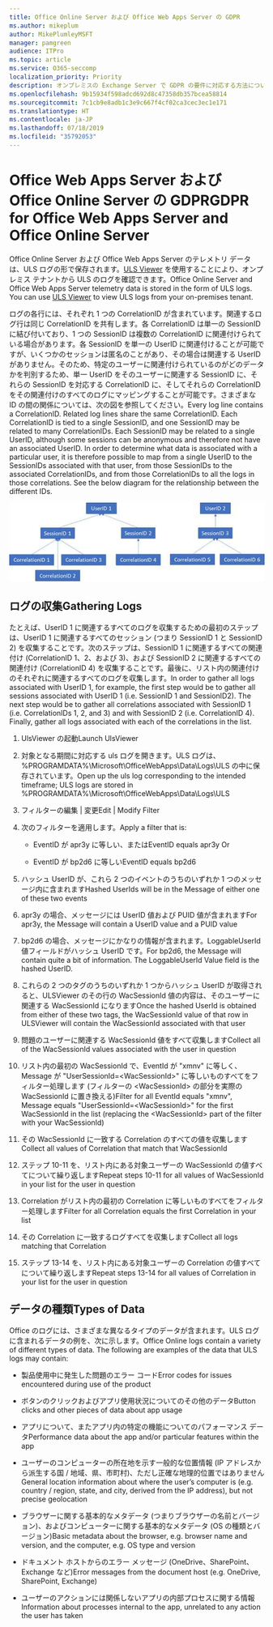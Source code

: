 ```yaml
---
title: Office Online Server および Office Web Apps Server の GDPR
ms.author: mikeplum
author: MikePlumleyMSFT
manager: pamgreen
audience: ITPro
ms.topic: article
ms.service: O365-seccomp
localization_priority: Priority
description: オンプレミスの Exchange Server で GDPR の要件に対応する方法について説明します。
ms.openlocfilehash: 9b15934f598adcd692d8c47358db357bcea58814
ms.sourcegitcommit: 7c1cb9e8adb1c3e9c667f4cf02ca3cec3ec1e171
ms.translationtype: HT
ms.contentlocale: ja-JP
ms.lasthandoff: 07/18/2019
ms.locfileid: "35792053"
---
```

# <a name="gdpr-for-office-web-apps-server-and-office-online-server"></a><span data-ttu-id="ce734-103">Office Web Apps Server および Office Online Server の GDPR</span><span class="sxs-lookup"><span data-stu-id="ce734-103">GDPR for Office Web Apps Server and Office Online Server</span></span>

<span data-ttu-id="ce734-p101">Office Online Server および Office Web Apps Server のテレメトリ データは、ULS ログの形で保存されます。[ULS Viewer](https://www.microsoft.com/en-us/download/details.aspx?id=44020) を使用することにより、オンプレミス テナントから ULS のログを確認できます。</span><span class="sxs-lookup"><span data-stu-id="ce734-p101">Office Online Server and Office Web Apps Server telemetry data is stored in the form of ULS logs. You can use [ULS Viewer](https://www.microsoft.com/en-us/download/details.aspx?id=44020) to view ULS logs from your on-premises tenant.</span></span>

<span data-ttu-id="ce734-p102">ログの各行には、それぞれ 1 つの CorrelationID が含まれています。関連するログ行は同じ CorrelationID を共有します。各 CorrelationID は単一の SessionID に結び付いており、1 つの SessionID は複数の CorrelationID に関連付けられている場合があります。各 SessionID を単一の UserID に関連付けることが可能ですが、いくつかのセッションは匿名のことがあり、その場合は関連する UserID がありません。そのため、特定のユーザーに関連付けられているのがどのデータかを判別するため、単一 UserID をそのユーザーに関連する SessionID に、それらの SessionID を対応する CorrelationID に、そしてそれらの CorrelationID をその関連付けのすべてのログにマッピングすることが可能です。さまざまな ID の間の関係については、次の図を参照してください。</span><span class="sxs-lookup"><span data-stu-id="ce734-p102">Every log line contains a CorrelationID. Related log lines share the same CorrelationID. Each CorrelationID is tied to a single SessionID, and one SessionID may be related to many CorrelationIDs. Each SessionID may be related to a single UserID, although some sessions can be anonymous and therefore not have an associated UserID. In order to determine what data is associated with a particular user, it is therefore possible to map from a single UserID to the SessionIDs associated with that user, from those SessionIDs to the associated CorrelationIDs, and from those CorrelationIDs to all the logs in those correlations. See the below diagram for the relationship between the different IDs.</span></span>

![](media/gdpr-for-office-online-server-image1.jpg)

## <a name="gathering-logs"></a><span data-ttu-id="ce734-112">ログの収集</span><span class="sxs-lookup"><span data-stu-id="ce734-112">Gathering Logs</span></span>

<span data-ttu-id="ce734-p103">たとえば、UserID 1 に関連するすべてのログを収集するための最初のステップは、UserID 1 に関連するすべてのセッション (つまり SessionID 1 と SessionID 2) を収集することです。次のステップは、SessionID 1 に関連するすべての関連付け (CorrelationID 1、2、および 3)、および SessionID 2 に関連するすべての関連付け (CorrelationID 4) を収集することです。最後に、リスト内の関連付けのそれぞれに関連するすべてのログを収集します。</span><span class="sxs-lookup"><span data-stu-id="ce734-p103">In order to gather all logs associated with UserID 1, for example, the first step would be to gather all sessions associated with UserID 1 (i.e. SessionID 1 and SessionID2). The next step would be to gather all correlations associated with SessionID 1 (i.e. CorrelationIDs 1, 2, and 3) and with SessionID 2 (i.e. CorrelationID 4). Finally, gather all logs associated with each of the correlations in the list.</span></span>

1.  <span data-ttu-id="ce734-116">UlsViewer の起動</span><span class="sxs-lookup"><span data-stu-id="ce734-116">Launch UlsViewer</span></span>

2.  <span data-ttu-id="ce734-117">対象となる期間に対応する uls ログを開きます。ULS ログは、%PROGRAMDATA%\\Microsoft\\OfficeWebApps\\Data\\Logs\\ULS の中に保存されています。</span><span class="sxs-lookup"><span data-stu-id="ce734-117">Open up the uls log corresponding to the intended timeframe; ULS logs are stored in %PROGRAMDATA%\\Microsoft\\OfficeWebApps\\Data\\Logs\\ULS</span></span>

3.  <span data-ttu-id="ce734-118">フィルターの編集 | 変更</span><span class="sxs-lookup"><span data-stu-id="ce734-118">Edit | Modify Filter</span></span>

4.  <span data-ttu-id="ce734-119">次のフィルターを適用します。</span><span class="sxs-lookup"><span data-stu-id="ce734-119">Apply a filter that is:</span></span>

    -   <span data-ttu-id="ce734-120">EventID が apr3y に等しい、または</span><span class="sxs-lookup"><span data-stu-id="ce734-120">EventID equals apr3y Or</span></span>

    -   <span data-ttu-id="ce734-121">EventID が bp2d6 に等しい</span><span class="sxs-lookup"><span data-stu-id="ce734-121">EventID equals bp2d6</span></span>

5.  <span data-ttu-id="ce734-122">ハッシュ UserID が、これら 2 つのイベントのうちのいずれか 1 つのメッセージ内に含まれます</span><span class="sxs-lookup"><span data-stu-id="ce734-122">Hashed UserIds will be in the Message of either one of these two events</span></span>

6.  <span data-ttu-id="ce734-123">apr3y の場合、メッセージには UserID 値および PUID 値が含まれます</span><span class="sxs-lookup"><span data-stu-id="ce734-123">For apr3y, the Message will contain a UserID value and a PUID value</span></span>

7.  <span data-ttu-id="ce734-p104">bp2d6 の場合、メッセージにかなりの情報が含まれます。LoggableUserId 値フィールドがハッシュ UserID です。</span><span class="sxs-lookup"><span data-stu-id="ce734-p104">For bp2d6, the Message will contain quite a bit of information. The LoggableUserId Value field is the hashed UserID.</span></span>

8.  <span data-ttu-id="ce734-126">これらの 2 つのタグのうちのいずれか 1 つからハッシュ UserID が取得されると、ULSViewer のその行の WacSessionId 値の内容は、そのユーザーに関連する WacSessionId になります</span><span class="sxs-lookup"><span data-stu-id="ce734-126">Once the hashed UserId is obtained from either of these two tags, the WacSessionId value of that row in ULSViewer will contain the WacSessionId associated with that user</span></span>

9.  <span data-ttu-id="ce734-127">問題のユーザーに関連する WacSessionId 値をすべて収集します</span><span class="sxs-lookup"><span data-stu-id="ce734-127">Collect all of the WacSessionId values associated with the user in question</span></span>

10. <span data-ttu-id="ce734-128">リスト内の最初の WacSessionId で、EventId が "xmnv" に等しく、Message が "UserSessionId=\<WacSessionId\>" に等しいものすべてをフィルター処理します (フィルターの \<WacSessionId\> の部分を実際の WacSessionId に置き換える)</span><span class="sxs-lookup"><span data-stu-id="ce734-128">Filter for all EventId equals "xmnv", Message equals "UserSessionId=\<WacSessionId\>" for the first WacSessionId in the list (replacing the \<WacSessionId\> part of the filter with your WacSessionId)</span></span>

11. <span data-ttu-id="ce734-129">その WacSessionId に一致する Correlation のすべての値を収集します</span><span class="sxs-lookup"><span data-stu-id="ce734-129">Collect all values of Correlation that match that WacSessionId</span></span>

12. <span data-ttu-id="ce734-130">ステップ 10-11 を、リスト内にある対象ユーザーの WacSessionId の値すべてについて繰り返します</span><span class="sxs-lookup"><span data-stu-id="ce734-130">Repeat steps 10-11 for all values of WacSessionId in your list for the user in question</span></span>

13. <span data-ttu-id="ce734-131">Correlation がリスト内の最初の Correlation に等しいものすべてをフィルター処理します</span><span class="sxs-lookup"><span data-stu-id="ce734-131">Filter for all Correlation equals the first Correlation in your list</span></span>

14. <span data-ttu-id="ce734-132">その Correlation に一致するログすべてを収集します</span><span class="sxs-lookup"><span data-stu-id="ce734-132">Collect all logs matching that Correlation</span></span>

15. <span data-ttu-id="ce734-133">ステップ 13-14 を、リスト内にある対象ユーザーの Correlation の値すべてについて繰り返します</span><span class="sxs-lookup"><span data-stu-id="ce734-133">Repeat steps 13-14 for all values of Correlation in your list for the user in question</span></span>

## <a name="types-of-data"></a><span data-ttu-id="ce734-134">データの種類</span><span class="sxs-lookup"><span data-stu-id="ce734-134">Types of Data</span></span>

<span data-ttu-id="ce734-p105">Office のログには、さまざまな異なるタイプのデータが含まれます。ULS ログに含まれるデータの例を、次に示します。</span><span class="sxs-lookup"><span data-stu-id="ce734-p105">Office Online logs contain a variety of different types of data. The following are examples of the data that ULS logs may contain:</span></span>

-   <span data-ttu-id="ce734-137">製品使用中に発生した問題のエラー コード</span><span class="sxs-lookup"><span data-stu-id="ce734-137">Error codes for issues encountered during use of the product</span></span>

-   <span data-ttu-id="ce734-138">ボタンのクリックおよびアプリ使用状況についてのその他のデータ</span><span class="sxs-lookup"><span data-stu-id="ce734-138">Button clicks and other pieces of data about app usage</span></span>

-   <span data-ttu-id="ce734-139">アプリについて、またアプリ内の特定の機能についてのパフォーマンス データ</span><span class="sxs-lookup"><span data-stu-id="ce734-139">Performance data about the app and/or particular features within the app</span></span>

-   <span data-ttu-id="ce734-140">ユーザーのコンピューターの所在地を示す一般的な位置情報 (IP アドレスから派生する国 / 地域、県、市町村)、ただし正確な地理的位置ではありません</span><span class="sxs-lookup"><span data-stu-id="ce734-140">General location information about where the user’s computer is (e.g. country / region, state, and city, derived from the IP address), but not precise geolocation</span></span>

-   <span data-ttu-id="ce734-141">ブラウザーに関する基本的なメタデータ (つまりブラウザーの名前とバージョン)、およびコンピューターに関する基本的なメタデータ (OS の種類とバージョン)</span><span class="sxs-lookup"><span data-stu-id="ce734-141">Basic metadata about the browser, e.g. browser name and version, and the computer, e.g. OS type and version</span></span>

-   <span data-ttu-id="ce734-142">ドキュメント ホストからのエラー メッセージ (OneDrive、SharePoint、Exchange など)</span><span class="sxs-lookup"><span data-stu-id="ce734-142">Error messages from the document host (e.g. OneDrive, SharePoint, Exchange)</span></span>

-   <span data-ttu-id="ce734-143">ユーザーのアクションには関係しないアプリの内部プロセスに関する情報</span><span class="sxs-lookup"><span data-stu-id="ce734-143">Information about processes internal to the app, unrelated to any action the user has taken</span></span>
